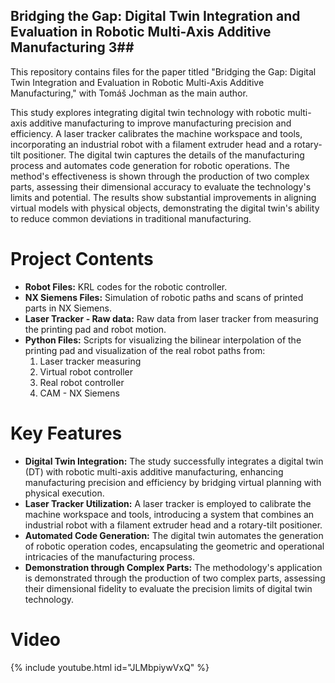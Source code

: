 ## Bridging the Gap: Digital Twin Integration and Evaluation in Robotic Multi-Axis Additive Manufacturing 3##

This repository contains files for the paper titled "Bridging the Gap: Digital Twin Integration and Evaluation in Robotic Multi-Axis Additive Manufacturing," with Tomáš Jochman as the main author.


This study explores integrating digital twin technology with robotic multi-axis additive manufacturing to improve manufacturing precision and efficiency. A laser tracker calibrates the machine workspace and tools, incorporating an industrial robot with a filament extruder head and a rotary-tilt positioner. The digital twin captures the details of the manufacturing process and automates code generation for robotic operations. The method's effectiveness is shown through the production of two complex parts, assessing their dimensional accuracy to evaluate the technology's limits and potential. The results show substantial improvements in aligning virtual models with physical objects, demonstrating the digital twin's ability to reduce common deviations in traditional manufacturing.

# Project Contents

- **Robot Files:** KRL codes for the robotic controller.
- **NX Siemens Files:** Simulation of robotic paths and scans of printed parts in NX Siemens.
- **Laser Tracker - Raw data:** Raw data from laser tracker from measuring the printing pad and robot motion.
- **Python Files:** Scripts for visualizing the bilinear interpolation of the printing pad and visualization of the real robot paths from:
  1. Laser tracker measuring
  2. Virtual robot controller
  3. Real robot controller
  4. CAM - NX Siemens

# Key Features

- **Digital Twin Integration:** The study successfully integrates a digital twin (DT) with robotic multi-axis additive manufacturing, enhancing manufacturing precision and efficiency by bridging virtual planning with physical execution.
- **Laser Tracker Utilization:** A laser tracker is employed to calibrate the machine workspace and tools, introducing a system that combines an industrial robot with a filament extruder head and a rotary-tilt positioner.
- **Automated Code Generation:** The digital twin automates the generation of robotic operation codes, encapsulating the geometric and operational intricacies of the manufacturing process.
- **Demonstration through Complex Parts:** The methodology's application is demonstrated through the production of two complex parts, assessing their dimensional fidelity to evaluate the precision limits of digital twin technology.

# Video

{% include youtube.html id="JLMbpiywVxQ" %}
